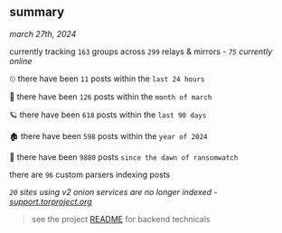 
## summary
_march 27th, 2024_

currently tracking `163` groups across `299` relays & mirrors - _`75` currently online_

⏲ there have been `11` posts within the `last 24 hours`

🦈 there have been `126` posts within the `month of march`

🪐 there have been `618` posts within the `last 90 days`

🏚 there have been `598` posts within the `year of 2024`

🦕 there have been `9880` posts `since the dawn of ransomwatch`

there are `96` custom parsers indexing posts

_`20` sites using v2 onion services are no longer indexed - [support.torproject.org](https://support.torproject.org/onionservices/v2-deprecation/)_

> see the project [README](https://github.com/joshhighet/ransomwatch#ransomwatch--) for backend technicals

